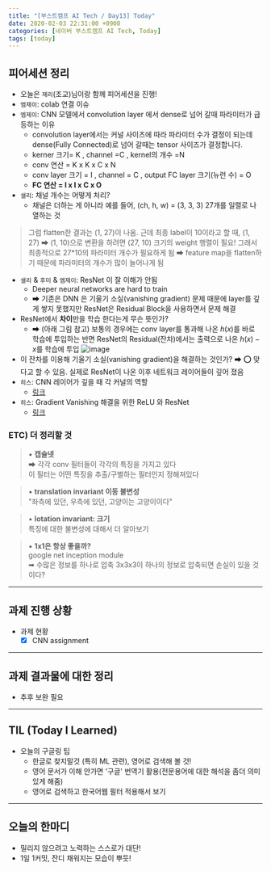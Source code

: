 ```yaml
---
title: "[부스트캠프 AI Tech / Day13] Today"
date: 2020-02-03 22:31:00 +0900
categories: [네이버 부스트캠프 AI Tech, Today]
tags: [today]
---
```



## **피어세션 정리**

- 오늘은 `제리`(조교)님이랑 함께 피어세션을 진행!
- `엠제이`: colab 연결 이슈
- `엠제이`: CNN 모델에서 convolution layer 에서 dense로 넘어 갈때 파라미터가 급등하는 이유
  - convolution layer에서는 커널 사이즈에 따라 파라미터 수가 결정이 되는데 dense(Fully Connected)로 넘어 갈때는 tensor 사이즈가 결정합니다.
  - kerner 크기= K , channel =C , kernel의 개수 =N
  - conv 연산 = K x K x C x N
  - conv layer 크기 = I , channel = C , output FC layer 크기(뉴런 수) = O
  - **FC 연산 = I x I x C x O**
- `샐리`: 채널 개수는 어떻게 처리?
  - 채널은 더하는 게 아니라 예를 들어, (ch, h, w) = (3, 3, 3) 27개를 일렬로 나열하는 것

> 그럼 flatten한 결과는 (1, 27)이 나옴. 근데 최종 label이 10이라고 할 때, (1, 27) ➡ (1, 10)으로 변환을 하려면 (27, 10) 크기의 weight 행렬이 필요!
> 그래서 최종적으로 27*10의 파라미터 개수가 필요하게 됨
> ➡ feature map을 flatten하기 때문에 파라미터의 개수가 많이 늘어나게 됨

- `샐리` & `후미` & `엠제이`: ResNet 이 잘 이해가 안됨
  - Deeper neural networks are hard to train
  - ➡ 기존은 DNN 은 기울기 소실(vanishing gradient) 문제 때문에 layer를 깊게 쌓지 못했지만 ResNet은 Residual Block을 사용하면서 문제 해결
- ResNet에서 **차이**만을 학습 한다는게 무슨 뜻인가?
  - ➡ (아래 그림 참고) 보통의 경우에는 conv layer를 통과해 나온 $h(x)$를 바로 학습에 투입하는 반면 ResNet의 Residual(잔차)에서는 출력으로 나온 $h(x) - x$를 학습에 투입
  ![image](https://user-images.githubusercontent.com/26226101/106730612-ea0c7080-6651-11eb-8aae-9962a98090a7.png)
- 이 잔차를 이용해 기울기 소실(vanishing gradient)을 해결하는 것인가?
  ➡ ⭕ 맞다고 할 수 있음. 실제로 ResNet이 나온 이후 네트워크 레이어들이 깊어 졌음
- `히스`: CNN 레이어가 깊을 때 각 커널의 역할
  - [링크](https://github.com/boostcamp-ai-tech-4/peer-session/issues/53)
- `히스`:  Gradient Vanishing 해결을 위한 ReLU 와 ResNet
  - [링크](https://github.com/boostcamp-ai-tech-4/peer-session/issues/52)

### ETC) 더 정리할 것

> ▪ **캡슐넷**  
> ➡ 각각 conv 필터들이 각각의 특징을 가지고 있다  
> 이 필터는 어떤 특징을 추출/구별하는 필터인지 정해져있다  

> ▪ **translation invariant 이동 불변성**  
> "좌측에 있던, 우측에 있던, 고양이는 고양이이다"  

> ▪ **lotation invariant: 크기**  
> 특징에 대한 불변성에 대해서 더 알아보기  

> ▪ **1x1은 항상 좋을까?**  
> google net inception module  
> ➡ 수많은 정보를 하나로 압축 3x3x3이 하나의 정보로 압축되면 손실이 있을 것이다?  

---

## **과제 진행 상황**

- 과제 현황
  - [X] CNN assignment

---

## **과제 결과물에 대한 정리**

- 추후 보완 필요

---

## **TIL (Today I Learned)**

- 오늘의 구글링 팁
  - 한글로 찾지말것 (특히 ML 관련), 영어로 검색해 볼 것!
  - 영어 문서가 이해 안가면 '구글' 번역기 활용(전문용어에 대한 해석을 좀더 의미있게 해줌)
  - 영어로 검색하고 한국어웹 필터 적용해서 보기

---

## **오늘의 한마디**

- 밀리지 않으려고 노력하는 스스로가 대단!
- 1일 1커밋, 잔디 채워지는 모습이 뿌듯!
